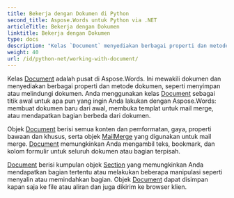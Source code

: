 ```yaml
---
title: Bekerja dengan Dokumen di Python
second_title: Aspose.Words untuk Python via .NET
articleTitle: Bekerja dengan Dokumen
linktitle: Bekerja dengan Dokumen
type: docs
description: "Kelas `Document` menyediakan berbagai properti dan metode dokumen menggunakan Python. Anda menggunakan kelas `Document` sebagai titik awal untuk apa pun yang ingin Anda lakukan dengan Aspose.Words untuk Python. Objek `Document` dapat disimpan ke file atau stream dan juga dikirim ke browser."
weight: 40
url: /id/python-net/working-with-document/
---
```


Kelas [Document](https://reference.aspose.com/words/python-net/aspose.words/document/) adalah pusat di Aspose.Words. Ini mewakili dokumen dan menyediakan berbagai properti dan metode dokumen, seperti menyimpan atau melindungi dokumen. Anda menggunakan kelas [Document](https://reference.aspose.com/words/python-net/aspose.words/document/) sebagai titik awal untuk apa pun yang ingin Anda lakukan dengan Aspose.Words: membuat dokumen baru dari awal, membuka templat untuk mail merge, atau mendapatkan bagian berbeda dari dokumen.

Objek [Document](https://reference.aspose.com/words/python-net/aspose.words/document/) berisi semua konten dan pemformatan, gaya, properti bawaan dan khusus, serta objek [MailMerge](https://reference.aspose.com/words/python-net/aspose.words.mailmerging/mailmerge/) yang digunakan untuk mail merge. [Document](https://reference.aspose.com/words/python-net/aspose.words/document/) memungkinkan Anda mengambil teks, bookmark, dan kolom formulir untuk seluruh dokumen atau bagian terpisah.

[Document](https://reference.aspose.com/words/python-net/aspose.words/document/) berisi kumpulan objek [Section](https://reference.aspose.com/words/python-net/aspose.words/section/) yang memungkinkan Anda mendapatkan bagian tertentu atau melakukan beberapa manipulasi seperti menyalin atau memindahkan bagian. Objek [Document](https://reference.aspose.com/words/python-net/aspose.words/document/) dapat disimpan kapan saja ke file atau aliran dan juga dikirim ke browser klien.
